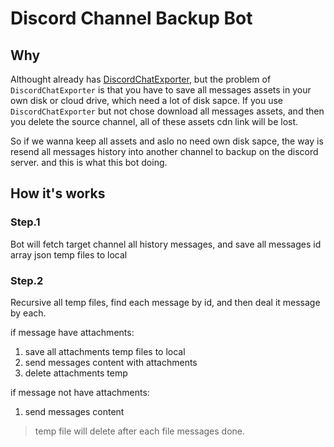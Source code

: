 # Discord Channel Backup Bot

## Why

Althought already has [DiscordChatExporter](https://github.com/Tyrrrz/DiscordChatExporter), but the problem of `DiscordChatExporter` is that you have to save all messages assets in your own disk or cloud drive, which need a lot of disk sapce. If you use `DiscordChatExporter` but not chose download all messages assets, and then you delete the source channel, all of these assets cdn link will be lost.

So if we wanna keep all assets and aslo no need own disk sapce, the way is resend all messages history into another channel to backup on the discord server. and this is what this bot doing.

## How it's works

### Step.1

Bot will fetch target channel all history messages, and save all messages id array json temp files to local

### Step.2

Recursive all temp files, find each message by id, and then deal it message by each.

if message have attachments:

1. save all attachments temp files to local
2. send messages content with attachments
3. delete attachments temp

if message not have attachments:

1. send messages content

> temp file will delete after each file messages done.
